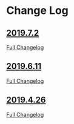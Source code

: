 # Change Log

## [2019.7.2](https://github.com/tomerfi/aioswitcher/tree/2019.7.2)

[Full Changelog](https://github.com/tomerfi/aioswitcher/compare/2019.6.11...2019.7.2)

## [2019.6.11](https://github.com/tomerfi/aioswitcher/tree/2019.6.11)

[Full Changelog](https://github.com/tomerfi/aioswitcher/compare/2019.4.26...2019.6.11)

## [2019.4.26](https://github.com/tomerfi/aioswitcher/tree/2019.4.26)

[Full Changelog](https://github.com/tomerfi/aioswitcher/compare/23db710fbff874cf01205ac955c7070233ffdc1e...2019.4.26)
